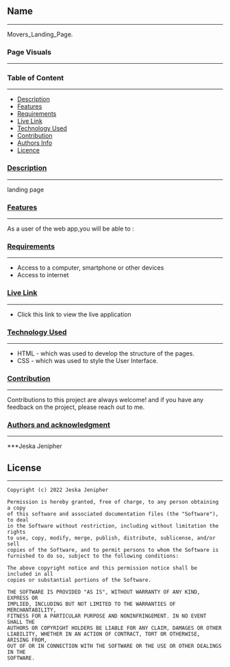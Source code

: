 ## Name
***
Movers_Landing_Page.

### Page Visuals
***

### Table of Content
***
- [Description](#description)
- [Features](#features)
- [Requirements](#requirements)
- [Live Link](#live-link)
- [Technology Used](#technology-used)
- [Contribution](#contribution)
- [Authors Info](#authors-info)
- [Licence](#licence)

### [Description](#description)
***
landing page

### [Features](#features)
***
As a user of the web app,you will be able to :

###  [Requirements](#requirements)
***
* Access to  a computer, smartphone or other devices
* Access to internet




### [Live Link](#liv-link)
***
- Click this link to view the live application <br>

### [Technology Used](#technology-used)
***
* HTML - which was used to develop the structure of the pages.
* CSS - which was used to style the User Interface.

### [Contribution](#contribution)
***
Contributions to this project are always welcome! and if you have any feedback on the project, please reach out to me.

### [Authors and acknowledgment](#authors-info)
***
***Jeska Jenipher

## License
***
```
Copyright (c) 2022 Jeska Jenipher

Permission is hereby granted, free of charge, to any person obtaining a copy
of this software and associated documentation files (the "Software"), to deal
in the Software without restriction, including without limitation the rights
to use, copy, modify, merge, publish, distribute, sublicense, and/or sell
copies of the Software, and to permit persons to whom the Software is
furnished to do so, subject to the following conditions:

The above copyright notice and this permission notice shall be included in all
copies or substantial portions of the Software.

THE SOFTWARE IS PROVIDED "AS IS", WITHOUT WARRANTY OF ANY KIND, EXPRESS OR
IMPLIED, INCLUDING BUT NOT LIMITED TO THE WARRANTIES OF MERCHANTABILITY,
FITNESS FOR A PARTICULAR PURPOSE AND NONINFRINGEMENT. IN NO EVENT SHALL THE
AUTHORS OR COPYRIGHT HOLDERS BE LIABLE FOR ANY CLAIM, DAMAGES OR OTHER
LIABILITY, WHETHER IN AN ACTION OF CONTRACT, TORT OR OTHERWISE, ARISING FROM,
OUT OF OR IN CONNECTION WITH THE SOFTWARE OR THE USE OR OTHER DEALINGS IN THE
SOFTWARE.
```
